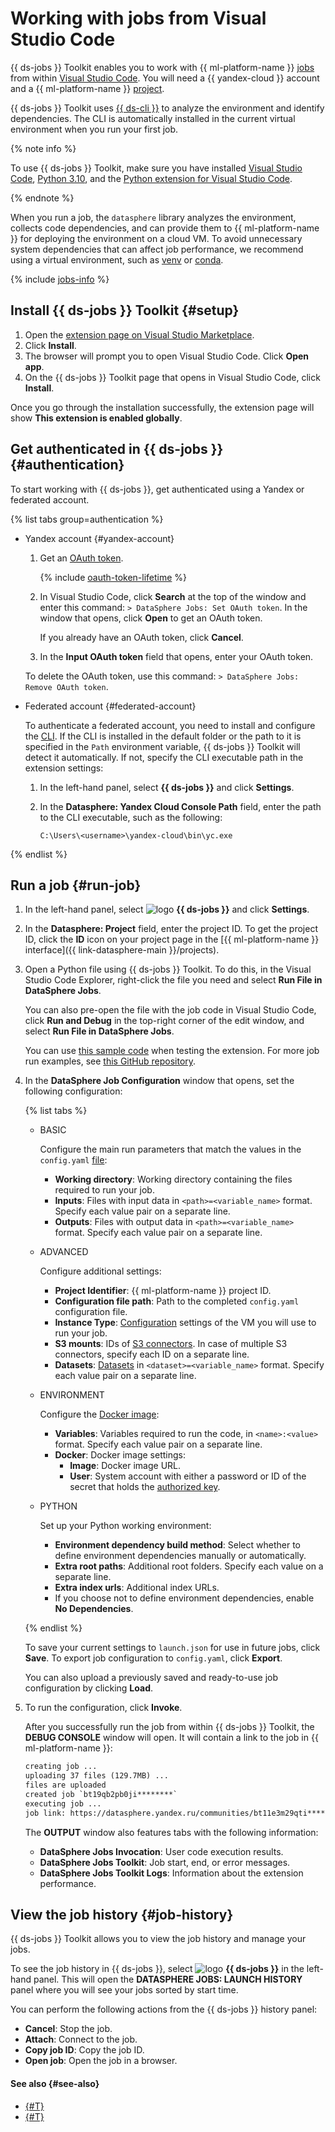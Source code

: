 # Working with jobs from Visual Studio Code

{{ ds-jobs }} Toolkit enables you to work with {{ ml-platform-name }} [jobs](../../concepts/jobs/index.md) from within [Visual Studio Code](https://code.visualstudio.com/). You will need a {{ yandex-cloud }} account and a {{ ml-platform-name }} [project](../../concepts/project.md).

{{ ds-jobs }} Toolkit uses [{{ ds-cli }}](../../concepts/jobs/cli.md) to analyze the environment and identify dependencies. The CLI is automatically installed in the current virtual environment when you run your first job.

{% note info %}

To use {{ ds-jobs }} Toolkit, make sure you have installed [Visual Studio Code](https://code.visualstudio.com/), [Python 3.10](https://www.python.org/downloads/release/python-3100/), and the [Python extension for Visual Studio Code](https://marketplace.visualstudio.com/items?itemName=ms-python.python).

{% endnote %}

When you run a job, the `datasphere` library analyzes the environment, collects code dependencies, and can provide them to {{ ml-platform-name }} for deploying the environment on a cloud VM. To avoid unnecessary system dependencies that can affect job performance, we recommend using a virtual environment, such as [venv](https://docs.python.org/3/library/venv.html) or [conda](https://docs.conda.io/en/latest/#).

{% include [jobs-info](../../../_includes/datasphere/jobs-environment.md) %}

## Install {{ ds-jobs }} Toolkit {#setup}

1. Open the [extension page on Visual Studio Marketplace](https://marketplace.visualstudio.com/items?itemName=yandex-cloud.ds-toolkit-vscode).
1. Click **Install**.
1. The browser will prompt you to open Visual Studio Code. Click **Open app**.
1. On the {{ ds-jobs }} Toolkit page that opens in Visual Studio Code, click **Install**.

Once you go through the installation successfully, the extension page will show **This extension is enabled globally**.

## Get authenticated in {{ ds-jobs }} {#authentication}

To start working with {{ ds-jobs }}, get authenticated using a Yandex or federated account.

{% list tabs group=authentication %}

- Yandex account {#yandex-account}

  1. Get an [OAuth token](../../../iam/concepts/authorization/oauth-token.md).

     {% include [oauth-token-lifetime](../../../_includes/oauth-token-lifetime.md) %}

  1. In Visual Studio Code, click **Search** at the top of the window and enter this command: `> DataSphere Jobs: Set OAuth token`. In the window that opens, click **Open** to get an OAuth token.

      If you already have an OAuth token, click **Cancel**.
  1. In the **Input OAuth token** field that opens, enter your OAuth token.

  To delete the OAuth token, use this command: `> DataSphere Jobs: Remove OAuth token`.

- Federated account {#federated-account}

  To authenticate a federated account, you need to install and configure the [CLI](../../../cli/quickstart.md). If the CLI is installed in the default folder or the path to it is specified in the `Path` environment variable, {{ ds-jobs }} Toolkit will detect it automatically. If not, specify the CLI executable path in the extension settings:

  1. In the left-hand panel, select **{{ ds-jobs }}** and click **Settings**.
  1. In the **Datasphere: Yandex Cloud Console Path** field, enter the path to the CLI executable, such as the following:

      ```text
      C:\Users\<username>\yandex-cloud\bin\yc.exe
      ```

{% endlist %}

## Run a job {#run-job}

1. In the left-hand panel, select ![logo](../../../_assets/datasphere/ds-logo.svg) **{{ ds-jobs }}** and click **Settings**.
1. In the **Datasphere: Project** field, enter the project ID. To get the project ID, click the **ID** icon on your project page in the [{{ ml-platform-name }} interface]({{ link-datasphere-main }}/projects).
1. Open a Python file using {{ ds-jobs }} Toolkit. To do this, in the Visual Studio Code Explorer, right-click the file you need and select **Run File in DataSphere Jobs**.

    You can also pre-open the file with the job code in Visual Studio Code, click **Run and Debug** in the top-right corner of the edit window, and select **Run File in DataSphere Jobs**.

    You can use [this sample code](./work-with-jobs.md#example) when testing the extension. For more job run examples, see [this GitHub repository](https://github.com/yandex-cloud-examples/yc-datasphere-jobs-examples).

1. In the **DataSphere Job Configuration** window that opens, set the following configuration:

    {% list tabs %}

    - BASIC

      Configure the main run parameters that match the values in the `config.yaml` [file](./work-with-jobs.md#create-job):

      * **Working directory**: Working directory containing the files required to run your job.
      * **Inputs**: Files with input data in `<path>=<variable_name>` format. Specify each value pair on a separate line.
      * **Outputs**: Files with output data in `<path>=<variable_name>` format. Specify each value pair on a separate line.

    - ADVANCED

      Configure additional settings:

      * **Project Identifier**: {{ ml-platform-name }} project ID.
      * **Configuration file path**: Path to the completed `config.yaml` configuration file.
      * **Instance Type**: [Configuration](../../concepts/configurations.md) settings of the VM you will use to run your job.
      * **S3 mounts**: IDs of [S3 connectors](../../concepts/s3-connector.md). In case of multiple S3 connectors, specify each ID on a separate line.
      * **Datasets**: [Datasets](../../concepts/dataset.md) in `<dataset>=<variable_name>` format. Specify each value pair on a separate line.

    - ENVIRONMENT

      Configure the [Docker image](../../concepts/docker.md):

      * **Variables**: Variables required to run the code, in `<name>:<value>` format. Specify each value pair on a separate line.
      * **Docker**: Docker image settings:
          * **Image**: Docker image URL.
          * **User**: System account with either a password or ID of the secret that holds the [authorized key](../../../iam/concepts/authorization/key.md).

    - PYTHON

      Set up your Python working environment:

      * **Environment dependency build method**: Select whether to define environment dependencies manually or automatically.
      * **Extra root paths**: Additional root folders. Specify each value on a separate line.
      * **Extra index urls**: Additional index URLs.
      * If you choose not to define environment dependencies, enable **No Dependencies**.

    {% endlist %}

    To save your current settings to `launch.json` for use in future jobs, click **Save**. To export job configuration to `config.yaml`, click **Export**.

    You can also upload a previously saved and ready-to-use job configuration by clicking **Load**.

1. To run the configuration, click **Invoke**.

    After you successfully run the job from within {{ ds-jobs }} Toolkit, the **DEBUG CONSOLE** window will open. It will contain a link to the job in {{ ml-platform-name }}:

    ```txt
    creating job ...
    uploading 37 files (129.7MB) ...
    files are uploaded
    created job `bt19qb2pb0ji********`
    executing job ...
    job link: https://datasphere.yandex.ru/communities/bt11e3m29qti********/projects/bt1eq06id8kv********/job/bt19qb2pb0ji********
    ```

    The **OUTPUT** window also features tabs with the following information:

    * **DataSphere Jobs Invocation**: User code execution results.
    * **DataSphere Jobs Toolkit**: Job start, end, or error messages.
    * **DataSphere Jobs Toolkit Logs**: Information about the extension performance.

## View the job history {#job-history}

{{ ds-jobs }} Toolkit allows you to view the job history and manage your jobs.

To see the job history in {{ ds-jobs }}, select ![logo](../../../_assets/datasphere/ds-logo.svg) **{{ ds-jobs }}** in the left-hand panel. This will open the **DATASPHERE JOBS: LAUNCH HISTORY** panel where you will see your jobs sorted by start time.

You can perform the following actions from the {{ ds-jobs }} history panel:

* **Cancel**: Stop the job.
* **Attach**: Connect to the job.
* **Copy job ID**: Copy the job ID.
* **Open job**: Open the job in a browser.

#### See also {#see-also}

* [{#T}](../../concepts/jobs/index.md)
* [{#T}](./work-with-jobs.md)
